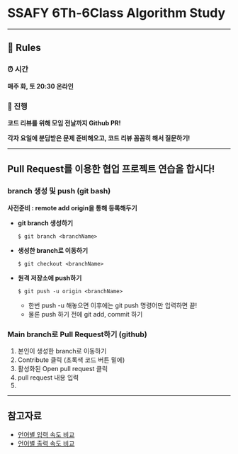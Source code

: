 # SSAFY 6Th-6Class Algorithm Study
---
## 🤙 Rules
### ⏰ 시간

**매주 화, 토 20:30 온라인**

### 📝 진행

**코드 리뷰를 위해 모임 전날까지 Github PR!**

**각자 요일에 분담받은 문제 준비해오고, 코드 리뷰 꼼꼼히 해서 질문하기!**

---

## Pull Request를 이용한 협업 프로젝트 연습을 합시다!
### branch 생성 및 push (git bash)

**사전준비 : remote add origin을 통해 등록해두기**

- **git branch 생성하기**

  ```git
  $ git branch <branchName>
  ```

- **생성한 branch로 이동하기**

  ```git
  $ git checkout <branchName>
  ```

- **원격 저장소에 push하기**

  ```git
  $ git push -u origin <branchName>
  ```

  - 한번 push -u 해놓으면 이후에는 git push 명령어만 입력하면 끝!
  - 물론 push 하기 전에 git add, commit 하기

### Main branch로 Pull Request하기 (github)
1. 본인이 생성한 branch로 이동하기
2. Contribute 클릭 (초록색 코드 버튼 밑에)
3. 활성화된 Open pull request 클릭
4. pull request 내용 입력
5. 
---

## 참고자료
- [언어별 입력 속도 비교](https://www.acmicpc.net/blog/view/56)
- [언어별 출력 속도 비교](https://www.acmicpc.net/blog/view/57)
